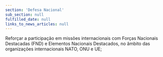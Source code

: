 ```yaml
---
section: 'Defesa Nacional'
sub_section: null
fulfilled_date: null
links_to_news_articles: null
---
```


Reforçar a participação em missões internacionais com Forças Nacionais Destacadas (FND) e Elementos Nacionais Destacados, no âmbito das organizações internacionais NATO, ONU e UE;